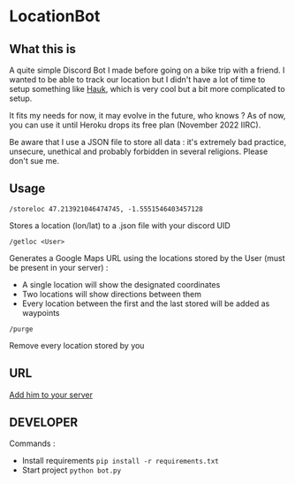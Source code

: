 # LocationBot

## What this is

A quite simple Discord Bot I made before going on a bike trip with a friend. I wanted to be able to track our location but I didn't have a lot of time to setup something like [Hauk](https://github.com/bilde2910/Hauk), which is very cool but a bit more complicated to setup.

It fits my needs for now, it may evolve in the future, who knows ? As of now, you can use it until Heroku drops its free plan (November 2022 IIRC).

Be aware that I use a JSON file to store all data : it's extremely bad practice, unsecure, unethical and probably forbidden in several religions. Please don't sue me.

## Usage

`/storeloc 47.213921046474745, -1.5551546403457128`

Stores a location (lon/lat) to a .json file with your discord UID

`/getloc <User> `

Generates a Google Maps URL using the locations stored by the User (must be present in your server) : 
 - A single location will show the designated coordinates
 - Two locations will show directions between them
 - Every location between the first and the last stored will be added as waypoints

`/purge`

Remove every location stored by you

## URL

[Add him to your server](https://discord.com/api/oauth2/authorize?client_id=1024794133195399288&permissions=2048&scope=bot)

## DEVELOPER

Commands :
- Install requirements `pip install -r requirements.txt`
- Start project `python bot.py`
